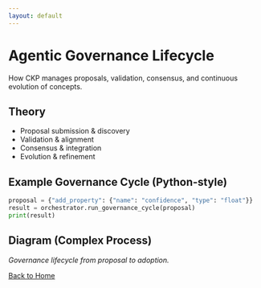 ```yaml
---
layout: default
---
```

# Agentic Governance Lifecycle

How CKP manages proposals, validation, consensus, and continuous evolution of concepts.

## Theory

- Proposal submission & discovery
- Validation & alignment
- Consensus & integration
- Evolution & refinement

## Example Governance Cycle (Python-style)

```python
proposal = {"add_property": {"name": "confidence", "type": "float"}}
result = orchestrator.run_governance_cycle(proposal)
print(result)
```

## Diagram (Complex Process)

*Governance lifecycle from proposal to adoption.*

[Back to Home](index.md)